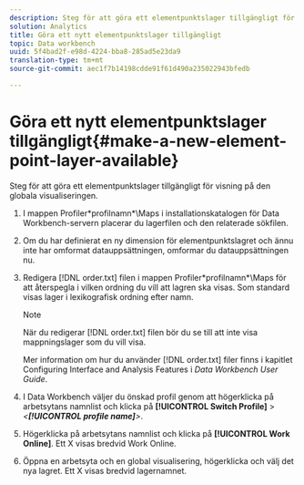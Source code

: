 ```yaml
---
description: Steg för att göra ett elementpunktslager tillgängligt för visning på den globala visualiseringen.
solution: Analytics
title: Göra ett nytt elementpunktslager tillgängligt
topic: Data workbench
uuid: 5f4bad2f-e98d-4224-bba8-285ad5e23da9
translation-type: tm+mt
source-git-commit: aec1f7b14198cdde91f61d490a235022943bfedb

---
```



# Göra ett nytt elementpunktslager tillgängligt{#make-a-new-element-point-layer-available}

Steg för att göra ett elementpunktslager tillgängligt för visning på den globala visualiseringen.

1. I mappen Profiler\*profilnamn*\Maps i installationskatalogen för Data Workbench-servern placerar du lagerfilen och den relaterade sökfilen.
1. Om du har definierat en ny dimension för elementpunktslagret och ännu inte har omformat datauppsättningen, omformar du datauppsättningen nu.
1. Redigera [!DNL order.txt] filen i mappen Profiler\*profilnamn*\Maps för att återspegla i vilken ordning du vill att lagren ska visas. Som standard visas lager i lexikografisk ordning efter namn.

   >[!NOTE]
   >
   >När du redigerar [!DNL order.txt] filen bör du se till att inte visa mappningslager som du vill visa.

   Mer information om hur du använder [!DNL order.txt] filer finns i kapitlet Configuring Interface and Analysis Features i *Data Workbench User Guide*.

1. I Data Workbench väljer du önskad profil genom att högerklicka på arbetsytans namnlist och klicka på **[!UICONTROL Switch Profile]** > *&lt;**[!UICONTROL profile name]**>*.
1. Högerklicka på arbetsytans namnlist och klicka på **[!UICONTROL Work Online]**. Ett X visas bredvid Work Online.
1. Öppna en arbetsyta och en global visualisering, högerklicka och välj det nya lagret. Ett X visas bredvid lagernamnet.
